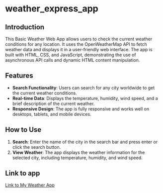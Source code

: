 ﻿# weather_express_app

## Introduction
This Basic Weather Web App allows users to check the current weather conditions for any location. It uses the OpenWeatherMap API to fetch weather data and displays it in a user-friendly web interface. The app is built with HTML, CSS, and JavaScript, demonstrating the use of asynchronous API calls and dynamic HTML content manipulation.

## Features
- **Search Functionality**: Users can search for any city worldwide to get the current weather conditions.
- **Real-time Data**: Displays the temperature, humidity, wind speed, and a brief description of the current weather.
- **Responsive Design**: The app is fully responsive and works well on desktops, tablets, and mobile devices.

## How to Use
1. **Search**: Enter the name of the city in the search bar and press enter or click the search button.
2. **View Weather**: The app displays the weather information for the selected city, including temperature, humidity, and wind speed.

## Link to app
[Link to My Weather App](https://zachkohsweather.com)

